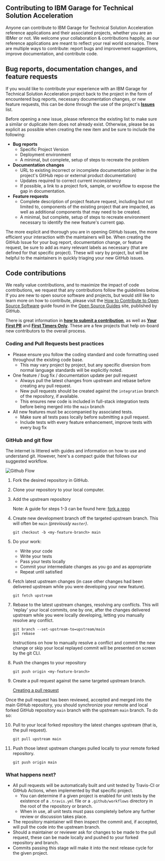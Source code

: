 ## Contributing to IBM Garage for Technical Solution Acceleration
Anyone can contribute to IBM Garage for Technical Solution Acceleration reference applications and their associated projects, whether you are an IBMer or not.
We welcome your collaboration & contributions happily, as our reference applications are meant to reflect your real world scenarios.
There are multiple ways to contribute: report bugs and improvement suggestions, improve documentation, and contribute code.

## Bug reports, documentation changes, and feature requests

If you would like to contribute your experience with an IBM Garage for Technical Solution Acceleration project back to the project in the form of encountered bug reports, necessary documentation changes, or new feature requests, this can be done through the use of the project's [**Issues**](#) list.  

Before opening a new issue, please reference the existing list to make sure a similar or duplicate item does not already exist.  Otherwise, please be as explicit as possible when creating the new item and be sure to include the following:

- **Bug reports**
  - Specific Project Version
  - Deployment environment
  - A minimal, but complete, setup of steps to recreate the problem
- **Documentation changes**
  - URL to existing incorrect or incomplete documentation (either in the project's GitHub repo or external product documentation)
  - Updates required to correct current inconsistency
  - If possible, a link to a project fork, sample, or workflow to expose the gap in documentation.
- **Feature requests**
  - Complete description of project feature request, including but not limited to, components of the existing project that are impacted, as well as additional components that may need to be created.
  - A minimal, but complete, setup of steps to recreate environment necessary to identify the new feature's current gap.

The more explicit and thorough you are in opening GitHub Issues, the more efficient your interaction with the maintainers will be.  When creating the GitHub Issue for your bug report, documentation change, or feature request, be sure to add as many relevant labels as necessary (that are defined for that specific project).  These will vary by project, but will be helpful to the maintainers in quickly triaging your new GitHub issues.

## Code contributions

We really value contributions, and to maximize the impact of code contributions, we request that any contributions follow the guidelines below. If you are new to open source software and projects, but would still like to learn more on how to contribute, please visit the [How to Contribute to Open Source Software](https://opensource.guide/how-to-contribute/#how-to-submit-a-contribution) guide found in the [Open Source Guides](https://opensource.guide/) site, published by GitHub.

There is great information in [**how to submit a contribution**](https://opensource.guide/how-to-contribute/#how-to-submit-a-contribution), as well as [**Your First PR**](http://yourfirstpr.github.io/) and [**First Timers Only**](https://www.firsttimersonly.com/).  These are a few projects that help on-board new contributors to the overall process.

### Coding and Pull Requests best practices
- Please ensure you follow the coding standard and code formatting used throughout the existing code base.
  - This may vary project by project, but any specific diversion from normal language standards will be explicitly noted.
- One feature / bug fix / documentation update per pull request
  - Always pull the latest changes from upstream and rebase before creating any pull request.  
  - New pull requests should be created against the `integration` branch of the repository, if available.
  - This ensures new code is included in full-stack integration tests before being merged into the `main` branch
- All new features must be accompanied by associated tests.
  - Make sure all tests pass locally before submitting a pull request.
  - Include tests with every feature enhancement, improve tests with every bug fix

### GitHub and git flow

The internet is littered with guides and information on how to use and understand git. However, here's a compact guide that follows our suggested workflow.

![Github Flow](https://github.com/ibm-cloud-architecture/ibm-cloud-architecture.github.io/raw/master-content/assets/img/github_flow.png)

1. Fork the desired repository in GitHub.

2. Clone your repository to your local computer.

3. Add the upstream repository

    Note: A guide for steps 1-3 can be found here: [fork a repo](https://help.github.com/articles/fork-a-repo/)

4. Create new development branch off the targeted upstream branch.  This will often be `main` _(previously `master`)_.

    ```
    git checkout -b <my-feature-branch> main
    ```

5. Do your work:
   - Write your code
   - Write your tests
   - Pass your tests locally
   - Commit your intermediate changes as you go and as appropriate
   - Repeat until satisfied

6. Fetch latest upstream changes (in case other changes had been delivered upstream while you were developing your new feature).

    ```
    git fetch upstream
    ```
7. Rebase to the latest upstream changes, resolving any conflicts. This will 'replay' your local commits, one by one, after the changes delivered upstream while you were locally developing, letting you manually resolve any conflict.

    ```
    git branch --set-upstream-to=upstream/main
    git rebase
    ```
    Instructions on how to manually resolve a conflict and commit the new change or skip your local replayed commit will be presented on screen by the git CLI.

8. Push the changes to your repository

    ```
    git push origin <my-feature-branch>
    ```

9. Create a pull request against the same targeted upstream branch.

    [Creating a pull request](https://help.github.com/articles/creating-a-pull-request/)

Once the pull request has been reviewed, accepted and merged into the main GitHub repository, you should synchronize your remote and local forked GitHub repository `main` branch with the upstream `main` branch. To do so:

10. Pull to your local forked repository the latest changes upstream (that is, the pull request).

    ```
    git pull upstream main
    ```

11. Push those latest upstream changes pulled locally to your remote forked repository.

    ```
    git push origin main
    ```

### What happens next?
- All pull requests will be automatically built and unit tested by Travis-CI or GitHub Actions, when implemented by that specific project.
  - You can determine if a given project is enabled for unit tests by the existence of a `.travis.yml` file or a `.github/workflows` directory in the root of the repository or branch.
  - When in use, all unit tests must pass completely before any further review or discussion takes place.
- The repository maintainer will then inspect the commit and, if accepted, will pull the code into the upstream branch.
- Should a maintainer or reviewer ask for changes to be made to the pull request, these can be made locally and pushed to your forked repository and branch.
- Commits passing this stage will make it into the next release cycle for the given project.
